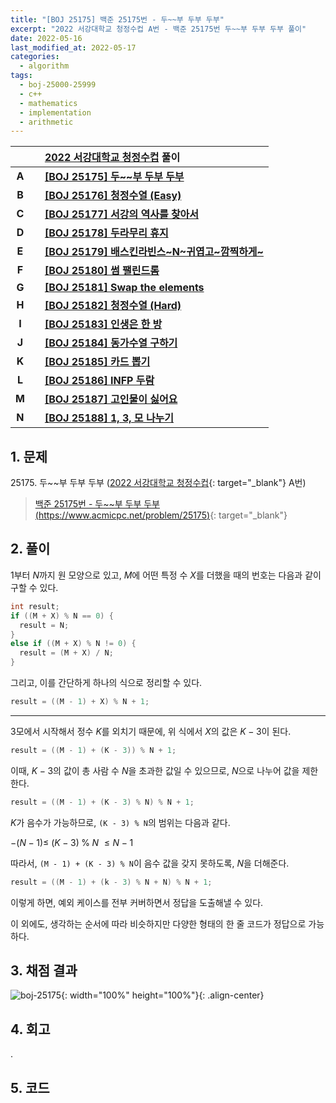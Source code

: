 ```yaml
---
title: "[BOJ 25175] 백준 25175번 - 두~~부 두부 두부"
excerpt: "2022 서강대학교 청정수컵 A번 - 백준 25175번 두~~부 두부 두부 풀이"
date: 2022-05-16
last_modified_at: 2022-05-17
categories:
  - algorithm
tags:
  - boj-25000-25999
  - c++
  - mathematics
  - implementation
  - arithmetic
---
```


|||[2022 서강대학교 청정수컵](https://burningfalls.github.io/contest/sogang-baekjoon-contest/) 풀이|
|:---:|:---:|:---|
|**A**||**[[BOJ 25175] 두~~부 두부 두부](https://burningfalls.github.io/algorithm/boj-25175/)**|
|**B**||**[[BOJ 25176] 청정수열 (Easy)](https://burningfalls.github.io/algorithm/boj-25176/)**|
|**C**||**[[BOJ 25177] 서강의 역사를 찾아서](https://burningfalls.github.io/algorithm/boj-25177/)**|
|**D**||**[[BOJ 25178] 두라무리 휴지](https://burningfalls.github.io/algorithm/boj-25178/)**|
|**E**||**[[BOJ 25179] 배스킨라빈스~N~귀엽고~깜찍하게~](https://burningfalls.github.io/algorithm/boj-25179/)**|
|**F**||**[[BOJ 25180] 썸 팰린드롬](https://burningfalls.github.io/algorithm/boj-25180/)**|
|**G**||**[[BOJ 25181] Swap the elements](https://burningfalls.github.io/algorithm/boj-25181/)**|
|**H**||**[[BOJ 25182] 청정수열 (Hard)](https://burningfalls.github.io/algorithm/boj-25182/)**|
|**I**||**[[BOJ 25183] 인생은 한 방](https://burningfalls.github.io/algorithm/boj-25183/)**|
|**J**||**[[BOJ 25184] 동가수열 구하기](https://burningfalls.github.io/algorithm/boj-25184/)**|
|**K**||**[[BOJ 25185] 카드 뽑기](https://burningfalls.github.io/algorithm/boj-25185/)**|
|**L**||**[[BOJ 25186] INFP 두람](https://burningfalls.github.io/algorithm/boj-25186/)**|
|**M**||**[[BOJ 25187] 고인물이 싫어요](https://burningfalls.github.io/algorithm/boj-25187/)**|
|**N**||**[[BOJ 25188] 1, 3, 모 나누기](https://burningfalls.github.io/algorithm/boj-25188/)**|

## 1. 문제
$25175$. 두~~부 두부 두부 ([2022 서강대학교 청정수컵](https://burningfalls.github.io/contest/sogang-baekjoon-contest/){: target="_blank"} A번)

> [백준 25175번 - 두~~부 두부 두부 (https://www.acmicpc.net/problem/25175)](https://www.acmicpc.net/problem/25175){: target="_blank"}

## 2. 풀이

$1$부터 $N$까지 원 모양으로 있고, $M$에 어떤 특정 수 $X$를 더했을 때의 번호는 다음과 같이 구할 수 있다.

```cpp
int result;
if ((M + X) % N == 0) {
  result = N;
}
else if ((M + X) % N != 0) {
  result = (M + X) / N;
}
```

그리고, 이를 간단하게 하나의 식으로 정리할 수 있다.

```cpp
result = ((M - 1) + X) % N + 1;
```

---

$3$모에서 시작해서 정수 $K$를 외치기 때문에, 위 식에서 $X$의 값은 $K-3$이 된다.

```cpp
result = ((M - 1) + (K - 3)) % N + 1;
```

이때, $K-3$의 값이 총 사람 수 $N$을 초과한 값일 수 있으므로, $N$으로 나누어 값을 제한한다.

```cpp
result = ((M - 1) + (K - 3) % N) % N + 1;
```

$K$가 음수가 가능하므로, `(K - 3) % N`의 범위는 다음과 같다. 

$-(N - 1)\leq$ $(K - 3)\; \%\; N$ $\leq N - 1$

따라서, `(M - 1) + (K - 3) % N`이 음수 값을 갖지 못하도록, $N$을 더해준다.

```cpp
result = ((M - 1) + (k - 3) % N + N) % N + 1;
```

이렇게 하면, 예외 케이스를 전부 커버하면서 정답을 도출해낼 수 있다.

이 외에도, 생각하는 순서에 따라 비슷하지만 다양한 형태의 한 줄 코드가 정답으로 가능하다.

## 3. 채점 결과

![boj-25175](https://user-images.githubusercontent.com/30232837/168539319-2a009629-27f9-481b-ae3b-d07610fb320a.png "boj-25175"){: width="100%" height="100%"}{: .align-center}

## 4. 회고

.

## 5. 코드

<script src="https://gist.github.com/BurningFalls/f64a3924d5e0ba5c17ee9257350ee634.js"></script>